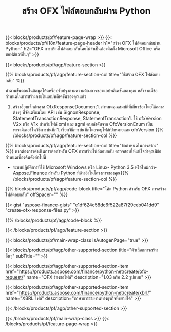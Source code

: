 ﻿---
title: สร้าง OFX ไฟล์ตอบกลับผ่าน Python
description: โค้ดตัวอย่างสำหรับการสร้างไฟล์ตอบกลับ OFX ใช้โค้ดตัวอย่าง API สำหรับการสร้างไฟล์ตอบกลับแบบกลุ่ม OFX ภายในแอปพลิเคชันที่ใช้ Python 
url: /th/python-net/create/ofx-response/
family: finance
platformtag: python
feature: create
informat: OFX Response
outformat: 
otherformats: OFX Response
---
{{< blocks/products/pf/feature-page-wrap >}}
{{< blocks/products/pf/i18n/feature-page-header h1="สร้าง OFX ไฟล์ตอบกลับผ่าน Python" h2="OFX การสร้างไฟล์ตอบกลับโดยไม่จำเป็นต้องติดตั้ง Microsoft Office หรือซอฟต์แวร์อื่นๆ" >}}

{{< blocks/products/pf/agp/feature-section >}}

{{% blocks/products/pf/agp/feature-section-col title="วิธีสร้าง OFX ไฟล์ตอบกลับ" %}}

ทำตามขั้นตอนในข้อมูลโค้ดหรือปรับปรุงตามความต้องการของแอปพลิเคชันของคุณ หลังจากมีข้อกำหนดในการสร้างภายในแอปพลิเคชันของคุณแล้ว

1. สร้างอ็อบเจ็กต์คลาส OfxResponseDocument1. กำหนดคุณสมบัติที่เกี่ยวข้องโดยใช้คลาสต่างๆ ที่จัดเตรียมโดย API เช่น SignonResponse, StatementTransactionResponse, StatementTransaction1. ใช้ ofxVersion V2x หรือ V1x สำหรับไฟล์ xml และ sgml ตามลำดับจาก OfxVersionEnum เป็นพารามิเตอร์ในวิธีการบันทึก1. เรียกวิธีการบันทึกโดยระบุไฟล์เป้าหมายและ ofxVersion
{{% /blocks/products/pf/agp/feature-section-col %}}

{{% blocks/products/pf/agp/feature-section-col title="ข้อกำหนดในการสร้าง" %}}
หากต้องการดำเนินการต่อสำหรับ OFX การสร้างไฟล์ตอบกลับ ตรวจสอบให้แน่ใจว่าคุณมีข้อกำหนดเบื้องต้นดังต่อไปนี้ 
- ระบบปฏิบัติการที่ใช้ Microsoft Windows หรือ Linux- Python 3.5 หรือใหม่กว่า- Aspose.Finance สำหรับ Python ที่อ้างอิงในโครงการของคุณ{{% /blocks/products/pf/agp/feature-section-col %}}

{{% blocks/products/pf/agp/code-block title="โค้ด Python สำหรับ OFX การสร้างไฟล์ตอบกลับ" offSpacer="" %}}

{{< gist "aspose-finance-gists" "e1df624c58dc6f522a87f29ceb041dd9" "create-ofx-response-files.py" >}}

{{% /blocks/products/pf/agp/code-block %}}

{{< /blocks/products/pf/agp/feature-section >}}

{{< blocks/products/pf/main-wrap-class isAutogenPage="true" >}}

{{< blocks/products/pf/agp/other-supported-section title="ตัวเลือกการสร้างอื่นๆ" subTitle="" >}}

{{< blocks/products/pf/agp/other-supported-section-item href="https://products.aspose.com/finance/python-net/create/ofx-request/" name="OFX ร้องขอไฟล์" description="1.03 หรือ 2.2 รูปแบบ" >}}

{{< blocks/products/pf/agp/other-supported-section-item href="https://products.aspose.com/finance/python-net/create/xbrl/" name="XBRL ไฟล์" description="ภาษาการรายงานทางธุรกิจที่ขยายได้" >}}

{{< /blocks/products/pf/agp/other-supported-section >}}

{{< /blocks/products/pf/main-wrap-class >}}
{{< /blocks/products/pf/feature-page-wrap >}}